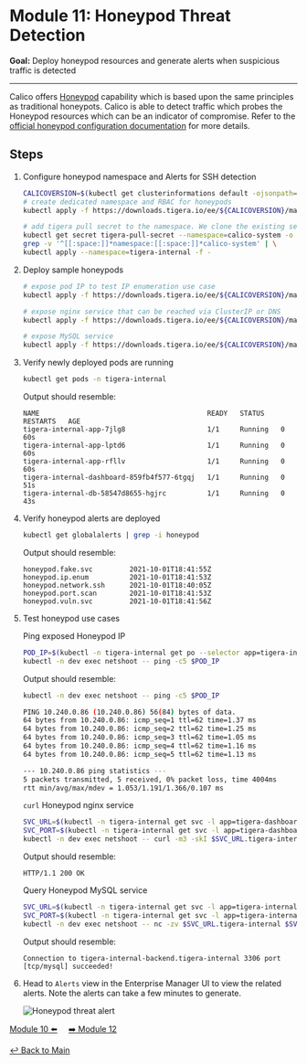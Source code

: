 # Module 11: Honeypod Threat Detection

**Goal:** Deploy honeypod resources and generate alerts when suspicious traffic is detected

---

Calico offers [Honeypod](https://docs.calicocloud.io/threat/honeypod/) capability which is based upon the same principles as traditional honeypots. Calico is able to detect traffic which probes the Honeypod resources which can be an indicator of compromise. Refer to the [official honeypod configuration documentation](https://docs.calicocloud.io/threat/honeypod/honeypods) for more details.

## Steps

1. Configure honeypod namespace and Alerts for SSH detection

    ```bash
    CALICOVERSION=$(kubectl get clusterinformations default -ojsonpath='{.spec.cnxVersion}')
    # create dedicated namespace and RBAC for honeypods
    kubectl apply -f https://downloads.tigera.io/ee/${CALICOVERSION}/manifests/threatdef/honeypod/common.yaml
    
    # add tigera pull secret to the namespace. We clone the existing secret from the calico-system NameSpace
    kubectl get secret tigera-pull-secret --namespace=calico-system -o yaml | \
    grep -v '^[[:space:]]*namespace:[[:space:]]*calico-system' | \
    kubectl apply --namespace=tigera-internal -f -
    ```

2. Deploy sample honeypods

    ```bash
    # expose pod IP to test IP enumeration use case
    kubectl apply -f https://downloads.tigera.io/ee/${CALICOVERSION}/manifests/threatdef/honeypod/ip-enum.yaml

    # expose nginx service that can be reached via ClusterIP or DNS
    kubectl apply -f https://downloads.tigera.io/ee/${CALICOVERSION}/manifests/threatdef/honeypod/expose-svc.yaml

    # expose MySQL service
    kubectl apply -f https://downloads.tigera.io/ee/${CALICOVERSION}/manifests/threatdef/honeypod/vuln-svc.yaml
    ```

3. Verify newly deployed pods are running

    ```bash
    kubectl get pods -n tigera-internal
    ```

    Output should resemble:

    ```text
    NAME                                         READY   STATUS    RESTARTS   AGE
    tigera-internal-app-7jlg8                    1/1     Running   0          60s
    tigera-internal-app-lptd6                    1/1     Running   0          60s
    tigera-internal-app-rfllv                    1/1     Running   0          60s
    tigera-internal-dashboard-859fb4f577-6tgqj   1/1     Running   0          51s
    tigera-internal-db-58547d8655-hgjrc          1/1     Running   0          43s
    ```

4. Verify honeypod alerts are deployed

    ```bash
    kubectl get globalalerts | grep -i honeypod
    ```

    Output should resemble:

    ```text
    honeypod.fake.svc         2021-10-01T18:41:55Z
    honeypod.ip.enum          2021-10-01T18:41:53Z
    honeypod.network.ssh      2021-10-01T18:40:05Z
    honeypod.port.scan        2021-10-01T18:41:53Z
    honeypod.vuln.svc         2021-10-01T18:41:56Z
    ```

5. Test honeypod use cases

    Ping exposed Honeypod IP

    ```bash
    POD_IP=$(kubectl -n tigera-internal get po --selector app=tigera-internal-app -o jsonpath='{.items[0].status.podIP}')
    kubectl -n dev exec netshoot -- ping -c5 $POD_IP
    ```

    Output should resemble:

    ```bash
    kubectl -n dev exec netshoot -- ping -c5 $POD_IP

    PING 10.240.0.86 (10.240.0.86) 56(84) bytes of data.
    64 bytes from 10.240.0.86: icmp_seq=1 ttl=62 time=1.37 ms
    64 bytes from 10.240.0.86: icmp_seq=2 ttl=62 time=1.25 ms
    64 bytes from 10.240.0.86: icmp_seq=3 ttl=62 time=1.05 ms
    64 bytes from 10.240.0.86: icmp_seq=4 ttl=62 time=1.16 ms
    64 bytes from 10.240.0.86: icmp_seq=5 ttl=62 time=1.13 ms

    --- 10.240.0.86 ping statistics ---
    5 packets transmitted, 5 received, 0% packet loss, time 4004ms
    rtt min/avg/max/mdev = 1.053/1.191/1.366/0.107 ms
    ```

    `curl` Honeypod nginx service

    ```bash
    SVC_URL=$(kubectl -n tigera-internal get svc -l app=tigera-dashboard-internal-debug -ojsonpath='{.items[0].metadata.name}')
    SVC_PORT=$(kubectl -n tigera-internal get svc -l app=tigera-dashboard-internal-debug -ojsonpath='{.items[0].spec.ports[0].port}')
    kubectl -n dev exec netshoot -- curl -m3 -skI $SVC_URL.tigera-internal:$SVC_PORT | grep -i http
    ```

    Output should resemble:

    ```text
    HTTP/1.1 200 OK
    ```

    Query Honeypod MySQL service

    ```bash
    SVC_URL=$(kubectl -n tigera-internal get svc -l app=tigera-internal-backend -ojsonpath='{.items[0].metadata.name}')
    SVC_PORT=$(kubectl -n tigera-internal get svc -l app=tigera-internal-backend -ojsonpath='{.items[0].spec.ports[0].port}')
    kubectl -n dev exec netshoot -- nc -zv $SVC_URL.tigera-internal $SVC_PORT
    ```

    Output should resemble:

    ```text
    Connection to tigera-internal-backend.tigera-internal 3306 port [tcp/mysql] succeeded!
    ```

6. Head to `Alerts` view in the Enterprise Manager UI to view the related alerts. Note the alerts can take a few minutes to generate.

    ![Honeypod threat alert](../img/honeypod-threat-alert.png)

[Module 10 :arrow_left:](../modules/anomaly-detection.md) &nbsp;&nbsp;&nbsp;&nbsp;[:arrow_right: Module 12](../modules/deep-packet-inspection.md)

[:leftwards_arrow_with_hook: Back to Main](/README.md)
